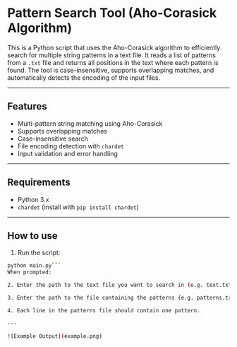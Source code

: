 # Pattern Search Tool (Aho-Corasick Algorithm)

This is a Python script that uses the Aho-Corasick algorithm to efficiently search for multiple string patterns in a text file. It reads a list of patterns from a `.txt` file and returns all positions in the text where each pattern is found. The tool is case-insensitive, supports overlapping matches, and automatically detects the encoding of the input files.

---

## Features

- Multi-pattern string matching using Aho-Corasick
- Supports overlapping matches
- Case-insensitive search
- File encoding detection with `chardet`
- Input validation and error handling

---

## Requirements

- Python 3.x
- `chardet` (install with `pip install chardet`)

---

## How to use

1. Run the script:

```bash
python main.py```
When prompted:

2. Enter the path to the text file you want to search in (e.g. text.txt)

3. Enter the path to the file containing the patterns (e.g. patterns.txt)

4. Each line in the patterns file should contain one pattern.

---

![Example Output](example.png)


